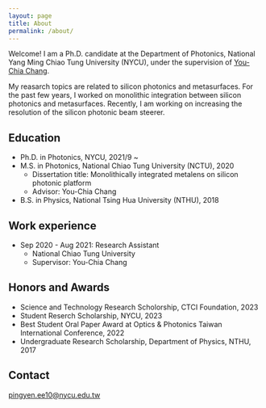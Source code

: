 ```yaml
---
layout: page
title: About
permalink: /about/
---
```


Welcome! I am a Ph.D. candidate at the Department of Photonics, National Yang Ming Chiao Tung University (NYCU), under the supervision of [You-Chia Chang](https://nycusng.web.nycu.edu.tw/pi/).  

My reasarch topics are related to silicon photonics and metasurfaces. For the past few years, I worked on monolithic integration between silicon photonics and metasurfaces. Recently, I am working on increasing the resolution of the silicon photonic beam steerer.

## Education

* Ph.D. in Photonics, NYCU, 2021/9 ~
* M.S. in Photonics, National Chiao Tung University (NCTU), 2020
  *  Dissertation title: Monolithically integrated metalens on silicon photonic platform
  *  Advisor: You-Chia Chang
* B.S. in Physics, National Tsing Hua University (NTHU), 2018

## Work experience

* Sep 2020 - Aug 2021: Research Assistant
  * National Chiao Tung University
  * Supervisor: You-Chia Chang
    
## Honors and Awards

* Science and Technology Research Scholorship, CTCI Foundation, 2023
* Student Reserch Scholarship, NYCU, 2023
* Best Student Oral Paper Award at Optics & Photonics Taiwan International Conference, 2022
* Undergraduate Research Scholarship, Department of Physics, NTHU, 2017

## Contact

[pingyen.ee10@nycu.edu.tw](mailto:pingyen.ee10@nycu.edu.tw)
